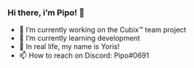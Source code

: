 ### Hi there, i’m Pipo! 👋

- 🔭 I’m currently working on the Cubix™ team project
- 🌱 I’m currently learning development
- 👦 In real life, my name is Yoris!
- 📫 How to reach on Discord: Pipo#0691
